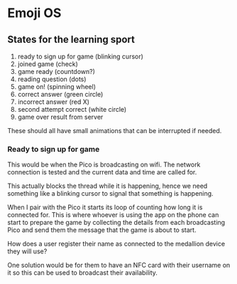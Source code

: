 # Emoji OS

## States for the learning sport

1. ready to sign up for game (blinking cursor)
2. joined game (check)
3. game ready (countdown?)
4. reading question (dots)
5. game on! (spinning wheel)
6. correct answer (green circle)
7. incorrect answer (red X)
8. second attempt correct (white circle)
9. game over result from server

These should all have small animations that can be interrupted if needed.

### Ready to sign up for game

This would be when the Pico is broadcasting on wifi.  The network connection is tested and the current data and time are called for.

This actually blocks the thread while it is happening, hence we need something like a blinking cursor to signal that something is happening.

When I pair with the Pico it starts its loop of counting how long it is connected for.  This is where whoever is using the app on the phone can start to prepare the game by collecting the details from each broadcasting Pico and send them the message that the game is about to start.

How does a user register their name as connected to the medallion device they will use?

One solution would be for them to have an NFC card with their username on it so this can be used to broadcast their availability.

